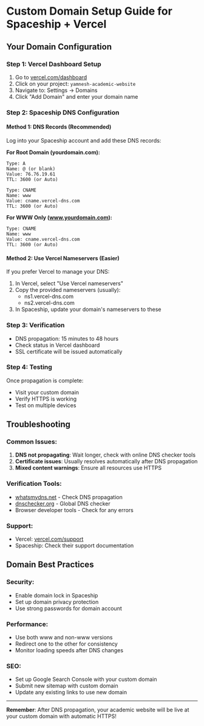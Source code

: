 # Custom Domain Setup Guide for Spaceship + Vercel

## Your Domain Configuration

### Step 1: Vercel Dashboard Setup
1. Go to [vercel.com/dashboard](https://vercel.com/dashboard)
2. Click on your project: `yamnesh-academic-website`
3. Navigate to: Settings → Domains
4. Click "Add Domain" and enter your domain name

### Step 2: Spaceship DNS Configuration

#### Method 1: DNS Records (Recommended)
Log into your Spaceship account and add these DNS records:

**For Root Domain (yourdomain.com):**
```
Type: A
Name: @ (or blank)
Value: 76.76.19.61
TTL: 3600 (or Auto)

Type: CNAME
Name: www
Value: cname.vercel-dns.com
TTL: 3600 (or Auto)
```

**For WWW Only (www.yourdomain.com):**
```
Type: CNAME
Name: www
Value: cname.vercel-dns.com
TTL: 3600 (or Auto)
```

#### Method 2: Use Vercel Nameservers (Easier)
If you prefer Vercel to manage your DNS:

1. In Vercel, select "Use Vercel nameservers"
2. Copy the provided nameservers (usually):
   - ns1.vercel-dns.com
   - ns2.vercel-dns.com
3. In Spaceship, update your domain's nameservers to these

### Step 3: Verification
- DNS propagation: 15 minutes to 48 hours
- Check status in Vercel dashboard
- SSL certificate will be issued automatically

### Step 4: Testing
Once propagation is complete:
- Visit your custom domain
- Verify HTTPS is working
- Test on multiple devices

## Troubleshooting

### Common Issues:
1. **DNS not propagating**: Wait longer, check with online DNS checker tools
2. **Certificate issues**: Usually resolves automatically after DNS propagation
3. **Mixed content warnings**: Ensure all resources use HTTPS

### Verification Tools:
- [whatsmydns.net](https://whatsmydns.net) - Check DNS propagation
- [dnschecker.org](https://dnschecker.org) - Global DNS checker
- Browser developer tools - Check for any errors

### Support:
- Vercel: [vercel.com/support](https://vercel.com/support)
- Spaceship: Check their support documentation

## Domain Best Practices

### Security:
- Enable domain lock in Spaceship
- Set up domain privacy protection
- Use strong passwords for domain account

### Performance:
- Use both www and non-www versions
- Redirect one to the other for consistency
- Monitor loading speeds after DNS changes

### SEO:
- Set up Google Search Console with your custom domain
- Submit new sitemap with custom domain
- Update any existing links to use new domain

---

**Remember**: After DNS propagation, your academic website will be live at your custom domain with automatic HTTPS!
